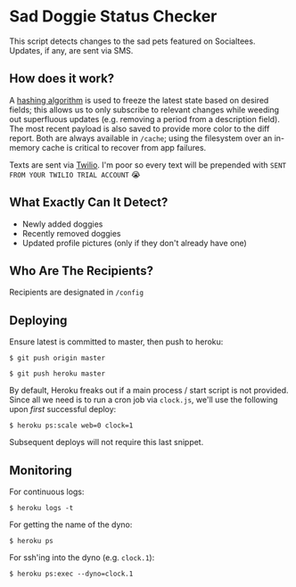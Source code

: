 # Sad Doggie Status Checker

This script detects changes to the sad pets featured on Socialtees. Updates, if any, are sent via SMS. 

## How does it work?
A [hashing algorithm](https://en.wikipedia.org/wiki/Hash_function) is used to freeze the latest state based on desired fields; this allows us to only subscribe to relevant changes while weeding out superfluous updates (e.g. removing a period from a description field). The most recent payload is also saved to provide more color to the diff report. Both are always available in `/cache`; using the filesystem over an in-memory cache is critical to recover from app failures.

Texts are sent via [Twilio](https://www.twilio.com/). I'm poor so every text will be prepended with `SENT FROM YOUR TWILIO TRIAL ACCOUNT` :sob:

## What Exactly Can It Detect?
* Newly added doggies
* Recently removed doggies
* Updated profile pictures (only if they don't already have one)

## Who Are The Recipients?

Recipients are designated in `/config`

## Deploying

Ensure latest is committed to master, then push to heroku:

    $ git push origin master

    $ git push heroku master

By default, Heroku freaks out if a main process / start script is not provided. Since all we need is to run a cron job via `clock.js`, we'll use the following upon _first_ successful deploy:

    $ heroku ps:scale web=0 clock=1

Subsequent deploys will not require this last snippet.

## Monitoring

For continuous logs:

    $ heroku logs -t

For getting the name of the dyno:

    $ heroku ps

For ssh'ing into the dyno (e.g. `clock.1`):

    $ heroku ps:exec --dyno=clock.1
